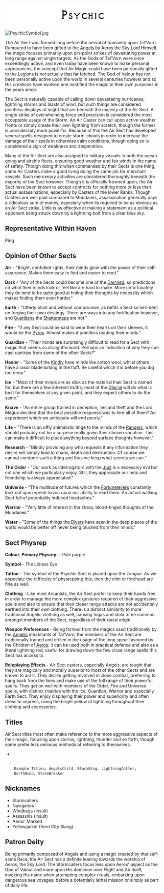 

<div class="center" style="width: auto; margin-left: auto; margin-right: auto;">

![<File:Psychic.jpg>](Psychic.jpg "File:Psychic.jpg")

</div>

![PsychicSymbol.jpg](PsychicSymbol.jpg "PsychicSymbol.jpg")

The Air Sect was formed long before the arrival of humanity upon
Tal'Vorn. Rumoured to have been gifted to the [Angels](Angel "wikilink")
by Aeros the Sky Lord Himself, the magic focuses primarily upon
pin-point strikes of devastating power at long range against single
targets. As the Gods of Tal'Vorn were once exceedingly active, and even
today have been known to make personal appearances, the concept that Air
Magic could have been personally gifted to the
[Legions](Angel "wikilink") is not actually that far fetched. The God of
Valour has not been personally active upon the world in several
centuries however and so His creations have evolved and modified the
magic to their own purposes in the years since.

The Sect is naturally capable of calling down devastating hurricanes,
lightning storms and blasts of wind, but such things are considered
pointless displays of might that are beneath the majesty of the Air
Sect. A single strike of overwhelming force and precision is considered
the most acceptable usage of the Storm. An Air Caster can call upon
active weather fronts or simply create their own lightning from scratch,
though the former is considerably more powerful. Because of this the Air
Sect has developed several spells designed to create storm-clouds in
order to increase the damage of their spells in otherwise calm
conditions, though doing so is considered a sign of weakness and
desperation.

Many of the Air Sect are also assigned to military vessels in both the
ocean going and airship fleets, ensuring good weather and fair winds in
the name of safety. Though doing this when commanded by their Sects is
one thing, some Air Casters make a good living doing the same job for
merchant vessels. Such mercenary activities are considered thoroughly
beneath the majority of the Sect however. Though it is officially
frowned upon, the Air Sect have been known to accept contracts for
nothing more or less than actual assassinations, especially by Casters
of the lower Ranks. Though Casters are well paid compared to Mundanes,
assassination generally pays a ridiculous sum of money, especially when
its required to be as obvious as an Air Sect strike. Little is as
effective at making a statement as a political opponent being struck
down by a lightning bolt from a clear blue sky.

## **Representative Within Haven**

Ping

## **Opinion of Other Sects**

**Air** - "Bright, confident lights, their minds glow with the power
of their self-assurance. Makes them easy to find and easier to read."

**Dark** - "Any of the Sects could become one of the [Damned](Dark_Sect "wikilink"),
so predictions on what their minds look or feel like are hard to make. 
More unfortunately they do tend to be quite good at hiding their
thoughts by necessity which makes finding them even harder."

**Earth** - "Utterly blunt and without compromise, as befits a Sect
so hell-bent on forging their own destingy. There are ways into
any fortification however, and [Guardians](Guardian_Sect "wikilink")
the [Shattersteps](Earth_Sect "wikilink") are not."

**Fire** - "If any Sect could be said to wear their hearts on their
sleeves, it would be the [Pyros](Fire_Sect "wikilink"). Almost makes
it pointless reading their minds."

**Guardian** - "Their minds are surprisingly difficult to read for a
Sect with magic that seems so straightforward. Perhaps an indication
of why they can cast cantrips from some of the other Sects?"

**Healer** - "Some of the [Kindly](Healer_Sect "wikilink") have 
minds like cotton wool, whilst others have a raxor blade lurking
in the fluff. Be careful which it is before you dig too deep."

**Ice** - "Most of their minds are as slick as the material their Sect
is named for, but there are a few inherent truths; most of the
[Glacial](Ice_Sect "wikilink") will do what is best for themselves at
any given point, and they expect others to do the same."

**Knave** - "An entire group trained in deception, lies and theft and
the Lord Magus decided that the best possible response was to
hire all of them? An experiment which we anticipate will end poorly."

**Life** - "There is an offly snimalistic tinge to the minds of the
[Rangers](Life_Sect "wikilink"), which should probably not be a
surprise really given their chosen vocation. This can make it
difficult to pluck anything beyond surface thoughts however."

**Research** - "Blindly providing any who requests it any 
information they desire will simply lead to chaos, death
and destruction. Of course we cannot condone such a thing and
thus we keep what secrets we can."

**The Order** - "Our work as interrogators with the 
[Just](The_Order_Sect "wikilink") is a necessary evil but not
one which we particularly enjoy. Still, they appreciate our
help and friendship is always appreciated."

**Universe** - "The multitude of futures which the 
[Fortunetellers](Universe_Sect "wikilink") constantly look out
upon wreck havoc upon our ability to read them. An actual 
walking Sect full of potentiality induced headaches."

**Warrior** - "Very little of interest in the sharp, 
blood-tinged thoughts of the Mundanes."

**Water** - "Some of the things the [Divers](Water_Sect "wikilink")
have seen in the deep places of the world would be better
off never being plucked from their minds."

## **Sect Physrep**

**Colour**; **Primary Physrep.** - Pale purple

**Symbol** - The Lidless Eye

**Tattoo** - The symbol of the Psychic Sect is placed upon the *Tongue*. As we appeciate the difficulty of physrepping this, then the chin or forehead are fine as well.

**Clothing** - Like most Arcanists, the Air Sect prefer to keep their
hands free in order to manage the more complex gestures required of
their aggressive spells and also to ensure that their closer range
attacks are not accidentally earthed into their own clothing. There is a
distinct similarity to more traditional Angelic clothing as well,
causing togas and stola to be common amongst members of the Sect,
regardless of their racial origin.

**Weapon Preferences** - Being formed from the magics used traditionally
by the [Angelic](Angel "wikilink") inhabitants of Tal'Vorn, the members
of the Air Sect are traditionally trained and drilled in the usage of
the long spear favoured by the Children of
[Aeros](Aeros_the_Valorous "wikilink"). It can be used both in practical
defence and also as a literal lightning rod, useful for drawing down the
few close range spells this Sect has access to.

**Roleplaying Effects** - Air Sect casters, especially Angels, are
taught that they are magically and morally superior to most of the other
Sects and are known to act it. They dislike getting involved in close
combat, preferring to hang back from the lines and make use of the full
range of their powerful spells. They get on well with members of the
Order, Fire and Universe spells, with distinct rivalries with the Ice,
Guardian, Warrior and especially Earth Sect. They enjoy displaying their
power and superiority and often dress to impress, using the bright
yellow of lightning throughout their clothing and accessories.

## **Titles**

Air Sect titles most often make reference to the more aggressive aspects
of their magic, focusing upon storms, lightning, thunder and so forth,
though some prefer less ominous methods of referring to themselves.

  -

      -
        Example Titles; AngelsChild, BlackWing, LightningCaller,
        NorthWind, StormBreaker

## **Nicknames**

  - Stormcallers
  - Navigators
  - Windbags (insult)
  - Assassins (insult)
  - Aeros' Marked
  - Yellowjacket (Vorn City Slang)

## **Patron Deity**

Being primarily composed of Angels and using a magic created by that
self-same Race, the Air Sect has a definite leaning towards the worship
of Aeros, the Sky Lord. The Stormcallers focus less upon Aeros' aspect
as the God of Valour and more upon His dominion over Flight and Air
itself, invoking His name when attempting complex rituals, embarking
upon dangerous sea voyages, before a potentially lethal mission or
simply as part of daily life.
